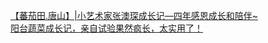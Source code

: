   
[【蕃茄田.唐山】|小艺术家张澳琛成长记—四年感恩成长和陪伴~](http://www.dianyue.me/archives/378/hbd4ofn6qnow2l8q/)  
[阳台蔬菜成长记，亲自试验果然疯长，太实用了！](http://www.dianyue.me/archives/216/gm8zvkisbtkd79k7/)